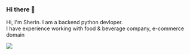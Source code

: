 ### Hi there 👋

<!--
**sherinbennet/sherinbennet** is a ✨ _special_ ✨ repository because its `README.md` (this file) appears on your GitHub profile.

Here are some ideas to get you started:

- 🔭 I’m currently working on ...
- 🌱 I’m currently learning ...
- 👯 I’m looking to collaborate on ...
- 🤔 I’m looking for help with ...
- 💬 Ask me about ...
- 📫 How to reach me: ...
- 😄 Pronouns: ...
- ⚡ Fun fact: ...
-->
<p> Hi, I'm Sherin. I am a backend python devloper. <br/>
  I have experience working with food & beverage company, e-commerce domain </p>

<img src="https://builtin.com/sites/default/files/styles/medium/public/2018-08/artificial-intelligence-companies.jpg">
